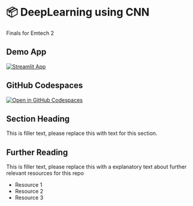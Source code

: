 # 📦 DeepLearning using CNN

Finals for Emtech 2

## Demo App

[![Streamlit App](https://static.streamlit.io/badges/streamlit_badge_black_white.svg)](https://DeepLearning_Finals.streamlit.app/)

## GitHub Codespaces

[![Open in GitHub Codespaces](https://github.com/codespaces/badge.svg)](https://codespaces.new/streamlit/app-starter-kit?quickstart=1)

## Section Heading

This is filler text, please replace this with text for this section.

## Further Reading

This is filler text, please replace this with a explanatory text about further relevant resources for this repo
- Resource 1
- Resource 2
- Resource 3
